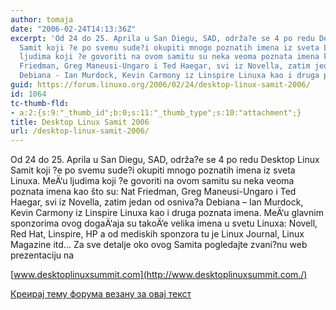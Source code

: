 ```yaml
---
author: tomaja
date: "2006-02-24T14:13:36Z"
excerpt: 'Od 24 do 25. Aprila u San Diegu, SAD, održa?e se 4 po redu Desktop Linux
  Samit koji ?e po svemu sude?i okupiti mnogo poznatih imena iz sveta Linuxa. MeÄ‘u
  ljudima koji ?e govoriti na ovom samitu su neka veoma poznata imena kao što su:  Nat
  Friedman, Greg Maneusi-Ungaro i Ted Haegar, svi iz Novella, zatim jedan od osniva?a
  Debiana - Ian Murdock, Kevin Carmony iz Linspire Linuxa kao i druga poznata imena. '
guid: https://forum.linuxo.org/2006/02/24/desktop-linux-samit-2006/
id: 1064
tc-thumb-fld:
- a:2:{s:9:"_thumb_id";b:0;s:11:"_thumb_type";s:10:"attachment";}
title: Desktop Linux Samit 2006
url: /desktop-linux-samit-2006/
---
```

Od 24 do 25. Aprila u San Diegu, SAD, održa?e se 4 po redu Desktop Linux Samit koji ?e po svemu sude?i okupiti mnogo poznatih imena iz sveta Linuxa. MeÄ‘u ljudima koji ?e govoriti na ovom samitu su neka veoma poznata imena kao što su: Nat Friedman, Greg Maneusi-Ungaro i Ted Haegar, svi iz Novella, zatim jedan od osniva?a Debiana &#8211; Ian Murdock, Kevin Carmony iz Linspire Linuxa kao i druga poznata imena. <!--break-->MeÄ‘u glavnim sponzorima ovog dogaÄ‘aja su takoÄ‘e velika imena u svetu Linuxa: Novell, Red Hat, Linspire, HP a od mediskih sponzora tu je Linux Journal, Linux Magazine itd&#8230; Za sve detalje oko ovog Samita pogledajte zvani?nu web prezentaciju na 

[www.desktoplinuxsummit.com](http://www.desktoplinuxsummit.com./) 

[Креирај тему форума везану за овај текст](https://linuxo.org/nova-tema-na-forumu/?se_pid=1064)